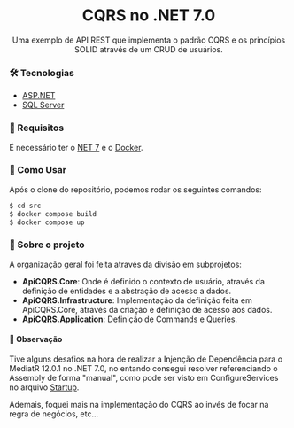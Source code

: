 <h1 align="center">CQRS no .NET 7.0</h1>

<p align="center">Uma exemplo de API REST que implementa o padrão CQRS e os princípios SOLID através de um CRUD de usuários.</p>

### 🛠 Tecnologias

- [ASP.NET](https://dotnet.microsoft.com/en-us/apps/aspnet)
- [SQL Server](https://www.quartz-scheduler.net/)

### 📝 Requisitos

É necessário ter o  [NET 7](https://dotnet.microsoft.com/en-us/download/dotnet/7.0) e o [Docker](https://www.docker.com/). 


### 🧐 Como Usar

Após o clone do repositório, podemos rodar os seguintes comandos:

```bash
$ cd src
$ docker compose build
$ docker compose up
```

### 🔭 Sobre o projeto

A organização geral foi feita através da divisão em subprojetos:

<ul>
    <li><strong>ApiCQRS.Core</strong>: Onde é definido o contexto de usuário, através da definição de entidades e a abstração de acesso a dados.</li>
    <li><strong>ApiCQRS.Infrastructure</strong>: Implementação da definição feita em ApiCQRS.Core, através da criação e definição de acesso aos dados.</li>
    <li><strong>ApiCQRS.Application</strong>: Definição de Commands e Queries.</li>
</ul>

#### 🚩 Observação 
<p>Tive alguns desafios na hora de realizar a Injenção de Dependência para o <a src="https://github.com/jbogard/MediatR">MediatR 12.0.1</a> no .NET 7.0, no entando consegui resolver referenciando o 
  Assembly de forma "manual", como pode ser visto em ConfigureServices no arquivo <a href="https://github.com/bcaua321/dotnetcore-api-cqrs-sample/blob/main/src/ApiCQRS.Api/Startup.cs">Startup</a>.</p>
<p>Ademais, foquei mais na implementação do CQRS ao invés de focar na regra de negócios, etc...</p>